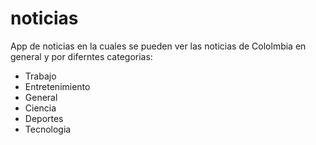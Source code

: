 # noticias

App de noticias en la cuales se pueden ver las noticias de Cololmbia en general y por diferntes categorias:
* Trabajo
* Entretenimiento
* General
* Ciencia
* Deportes
* Tecnologia